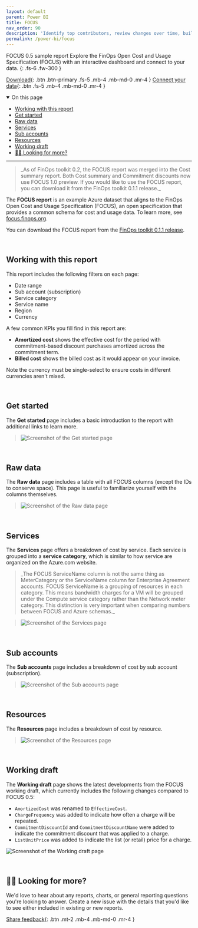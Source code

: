 ```yaml
---
layout: default
parent: Power BI
title: FOCUS
nav_order: 90
description: 'Identify top contributors, review changes over time, build a chargeback report, and summarize savings in Power BI.'
permalink: /power-bi/focus
---
```


<span class="fs-9 d-block mb-4">FOCUS 0.5 sample report</span>
Explore the FinOps Open Cost and Usage Specification (FOCUS) with an interactive dashboard and connect to your data.
{: .fs-6 .fw-300 }

[Download](https://github.com/microsoft/finops-toolkit/releases/download/v0.1.1/FOCUS.pbix){: .btn .btn-primary .fs-5 .mb-4 .mb-md-0 .mr-4 }
[Connect your data](./README.md#-connect-to-your-data){: .btn .fs-5 .mb-4 .mb-md-0 .mr-4 }

<details open markdown="1">
   <summary class="fs-2 text-uppercase">On this page</summary>

- [Working with this report](#working-with-this-report)
- [Get started](#get-started)
- [Raw data](#raw-data)
- [Services](#services)
- [Sub accounts](#sub-accounts)
- [Resources](#resources)
- [Working draft](#working-draft)
- [🙋‍♀️ Looking for more?](#️-looking-for-more)

</details>

---

<blockquote class="note" markdown="1">
   _As of FinOps toolkit 0.2, the FOCUS report was merged into the Cost summary report. Both Cost summary and Commitment discounts now use FOCUS 1.0 preview. If you would like to use the FOCUS report, you can download it from the FinOps toolkit 0.1.1 release._
</blockquote>

The **FOCUS report** is an example Azure dataset that aligns to the FinOps Open Cost and Usage Specification (FOCUS), an open specification that provides a common schema for cost and usage data. To learn more, see [focus.finops.org](https://focus.finops.org).

You can download the FOCUS report from the [FinOps toolkit 0.1.1 release](https://github.com/microsoft/finops-toolkit/releases/v0.1.1).

<br>

## Working with this report

This report includes the following filters on each page:

- Date range
- Sub account (subscription)
- Service category
- Service name
- Region
- Currency

A few common KPIs you fill find in this report are:

- **Amortized cost** shows the effective cost for the period with commitment-based discount purchases amortized across the commitment term.
- **Billed cost** shows the billed cost as it would appear on your invoice.

Note the currency must be single-select to ensure costs in different currencies aren't mixed.

<br>

## Get started

The **Get started** page includes a basic introduction to the report with additional links to learn more.

> ![Screenshot of the Get started page](https://github.com/microsoft/finops-toolkit/assets/399533/9e427f36-414a-43bc-840e-167fab30b98e)

<br>

## Raw data

The **Raw data** page includes a table with all FOCUS columns (except the IDs to conserve space). This page is useful to familiarize yourself with the columns themselves.

> ![Screenshot of the Raw data page](https://github.com/microsoft/finops-toolkit/assets/399533/3ed4a3a9-7060-44ff-bf35-9ebd5ffdfc6c)

<br>

## Services

The **Services** page offers a breakdown of cost by service. Each service is grouped into a **service category**, which is similar to how service are organized on the Azure.com website.

<blockquote class="important" markdown="1">
   _The FOCUS ServiceName column is not the same thing as MeterCategory or the ServiceName column for Enterprise Agreement accounts. FOCUS ServiceName is a grouping of resources in each category. This means bandwidth charges for a VM will be grouped under the Compute service category rather than the Network meter category. This distinction is very important when comparing numbers between FOCUS and Azure schemas._
</blockquote>

> ![Screenshot of the Services page](https://github.com/microsoft/finops-toolkit/assets/399533/c35b3400-821b-418b-ab42-fda7888d351a)

<br>

## Sub accounts

The **Sub accounts** page includes a breakdown of cost by sub account (subscription).

> ![Screenshot of the Sub accounts page](https://github.com/microsoft/finops-toolkit/assets/399533/6365f652-411f-4c52-aeb9-9e60e0627376)

<br>

## Resources

The **Resources** page includes a breakdown of cost by resource.

> ![Screenshot of the Resources page](https://github.com/microsoft/finops-toolkit/assets/399533/1b566641-8af3-4f2f-abd6-c5a0efa2fbc6)

<br>

## Working draft

The **Working draft** page shows the latest developments from the FOCUS working draft, which currently includes the following changes compared to FOCUS 0.5:

- `AmortizedCost` was renamed to `EffectiveCost`.
- `ChargeFrequency` was added to indicate how often a charge will be repeated.
- `CommitmentDiscountId` and `CommitmentDiscountName` were added to indicate the commitment discount that was applied to a charge.
- `ListUnitPrice` was added to indicate the list (or retail) price for a charge.

![Screenshot of the Working draft page](https://github.com/microsoft/finops-toolkit/assets/399533/01e17591-32f7-4d6c-81f7-2e18da8e68bc)

<br>

## 🙋‍♀️ Looking for more?

We'd love to hear about any reports, charts, or general reporting questions you're looking to answer. Create a new issue with the details that you'd like to see either included in existing or new reports.

[Share feedback](https://aka.ms/ftk/idea){: .btn .mt-2 .mb-4 .mb-md-0 .mr-4 }

<br>

